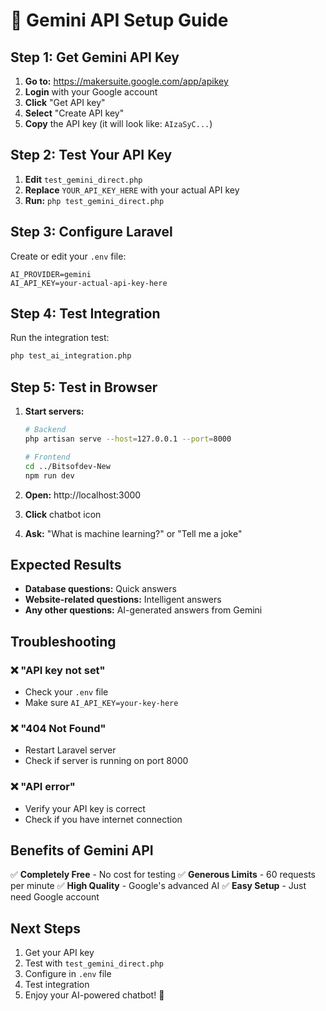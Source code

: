 # 🤖 Gemini API Setup Guide

## Step 1: Get Gemini API Key

1. **Go to:** https://makersuite.google.com/app/apikey
2. **Login** with your Google account
3. **Click** "Get API key"
4. **Select** "Create API key"
5. **Copy** the API key (it will look like: `AIzaSyC...`)

## Step 2: Test Your API Key

1. **Edit** `test_gemini_direct.php`
2. **Replace** `YOUR_API_KEY_HERE` with your actual API key
3. **Run:** `php test_gemini_direct.php`

## Step 3: Configure Laravel

Create or edit your `.env` file:
```env
AI_PROVIDER=gemini
AI_API_KEY=your-actual-api-key-here
```

## Step 4: Test Integration

Run the integration test:
```bash
php test_ai_integration.php
```

## Step 5: Test in Browser

1. **Start servers:**
   ```bash
   # Backend
   php artisan serve --host=127.0.0.1 --port=8000
   
   # Frontend
   cd ../Bitsofdev-New
   npm run dev
   ```

2. **Open:** http://localhost:3000
3. **Click** chatbot icon
4. **Ask:** "What is machine learning?" or "Tell me a joke"

## Expected Results

- **Database questions:** Quick answers
- **Website-related questions:** Intelligent answers
- **Any other questions:** AI-generated answers from Gemini

## Troubleshooting

### ❌ "API key not set"
- Check your `.env` file
- Make sure `AI_API_KEY=your-key-here`

### ❌ "404 Not Found"
- Restart Laravel server
- Check if server is running on port 8000

### ❌ "API error"
- Verify your API key is correct
- Check if you have internet connection

## Benefits of Gemini API

✅ **Completely Free** - No cost for testing
✅ **Generous Limits** - 60 requests per minute
✅ **High Quality** - Google's advanced AI
✅ **Easy Setup** - Just need Google account

## Next Steps

1. Get your API key
2. Test with `test_gemini_direct.php`
3. Configure in `.env` file
4. Test integration
5. Enjoy your AI-powered chatbot! 🚀
